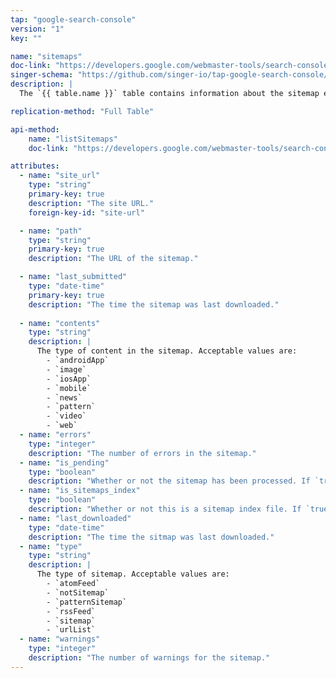```yaml
---
tap: "google-search-console"
version: "1"
key: ""

name: "sitemaps"
doc-link: "https://developers.google.com/webmaster-tools/search-console-api-original/v3/sitemaps"
singer-schema: "https://github.com/singer-io/tap-google-search-console/blob/master/tap_google_search_console/schemas/sitemaps.json"
description: |
  The `{{ table.name }}` table contains information about the sitemap entries in your {{ integration.display_name }}.

replication-method: "Full Table"

api-method:
    name: "listSitemaps"
    doc-link: "https://developers.google.com/webmaster-tools/search-console-api-original/v3/sitemaps/list"

attributes:
  - name: "site_url"
    type: "string"
    primary-key: true
    description: "The site URL."
    foreign-key-id: "site-url"

  - name: "path"
    type: "string"
    primary-key: true
    description: "The URL of the sitemap."

  - name: "last_submitted"
    type: "date-time"
    primary-key: true
    description: "The time the sitemap was last downloaded."  
      
  - name: "contents"
    type: "string"
    description: |
      The type of content in the sitemap. Acceptable values are:
        - `androidApp`
        - `image`
        - `iosApp`
        - `mobile`
        - `news`
        - `pattern`
        - `video`
        - `web`
  - name: "errors"
    type: "integer"
    description: "The number of errors in the sitemap."
  - name: "is_pending"
    type: "boolean"
    description: "Whether or not the sitemap has been processed. If `true`, the sitemap as not been processed."
  - name: "is_sitemaps_index"
    type: "boolean"
    description: "Whether or not this is a sitemap index file. If `true`, it is a sitemap index file."
  - name: "last_downloaded"
    type: "date-time"
    description: "The time the sitmap was last downloaded."
  - name: "type"
    type: "string"
    description: |
      The type of sitemap. Acceptable values are:
        - `atomFeed`
        - `notSitemap`
        - `patternSitemap`
        - `rssFeed`
        - `sitemap`
        - `urlList`
  - name: "warnings"
    type: "integer"
    description: "The number of warnings for the sitemap."
---
```


